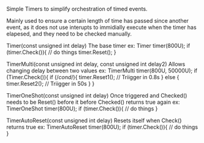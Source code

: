Simple Timers to simplify orchestration of timed events. 

Mainly used to ensure a certain length of time has passed since another event, as it does not use interupts to immidially execute when the timer has elapesed, and they need to be checked manually.

Timer(const unsigned int delay)
The base timer
ex: 
Timer timer(800U);
if (timer.Check()){
  // do things
  timer.Reset();
}

TimerMulti(const unsigned int delay, const unsigned int delay2)
Allows changing delay between two values
ex: 
TimerMulti timer(800U, 50000U);
if (Timer.Check()){
 if (/*cond*/){
  timer.Reset1(); // Triigger in 0.8s
  } else {
  timer.Reset2(); // Triigger in 50s
  }
}

TimerOneShot(const unsigned int delay)
Once triggered and Checked() needs to be Reset() before it before Checked() returns true again
ex: 
TimerOneShot timer(800U);
if (timer.Check()){
  // do things
}

TimerAutoReset(const unsigned int delay)
Resets itself when Check() returns true
ex: 
TimerAutoReset timer(800U);
if (timer.Check()){
  // do things
}
